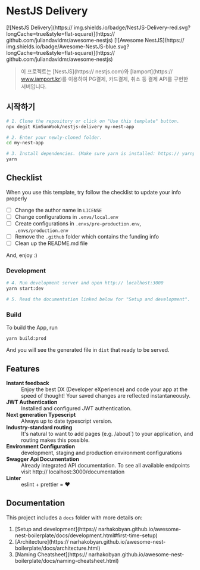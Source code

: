 # NestJS Delivery

[![NestJS Delivery](https:// img.shields.io/badge/NestJS-Delivery-red.svg?longCache=true&style=flat-square)](https:// github.com/juliandavidmr/awesome-nestjs)
[![Awesome NestJS](https:// img.shields.io/badge/Awesome-NestJS-blue.svg?longCache=true&style=flat-square)](https:// github.com/juliandavidmr/awesome-nestjs)
> 이 프로젝트는 [NestJS](https:// nestjs.com)와 [Iamport](https:// www.iamport.kr)를 이용하여 PG결제, 카드결제, 취소 등 결제 API를 구현한 서버입니다.

## 시작하기

```bash
# 1. Clone the repository or click on "Use this template" button.
npx degit KimSunWook/nestjs-delivery my-nest-app

# 2. Enter your newly-cloned folder.
cd my-nest-app

# 3. Install dependencies. (Make sure yarn is installed: https:// yarnpkg.com/lang/en/docs/install)
yarn
```

## Checklist

When you use this template, try follow the checklist to update your info properly

- [ ] Change the author name in `LICENSE`
- [ ] Change configurations in `.envs/local.env` 
- [ ] Create configurations in `.envs/pre-production.env`, `.envs/production.env`
- [ ] Remove the `.github` folder which contains the funding info
- [ ] Clean up the README.md file

And, enjoy :)


### Development
```bash
# 4. Run development server and open http:// localhost:3000
yarn start:dev

# 5. Read the documentation linked below for "Setup and development".
```

### Build

To build the App, run

```bash
yarn build:prod
```

And you will see the generated file in `dist` that ready to be served.

## Features

<dl>
  <!-- <dt><b>Quick scaffolding</b></dt>
  <dd>Create modules, services, controller - right from the CLI!</dd> -->

  <dt><b>Instant feedback</b></dt>
  <dd>Enjoy the best DX (Developer eXperience) and code your app at the speed of thought! Your saved changes are reflected instantaneously.</dd>

  <dt><b>JWT Authentication</b></dt>
  <dd>Installed and configured JWT authentication.</dd>

  <dt><b>Next generation Typescript</b></dt>
  <dd>Always up to date typescript version.</dd>

  <dt><b>Industry-standard routing</b></dt>
  <dd>It's natural to want to add pages (e.g. /about`) to your application, and routing makes this possible.</dd>

  <dt><b>Environment Configuration</b></dt>
  <dd>development, staging and production environment configurations</dd>

  <dt><b>Swagger Api Documentation</b></dt>
  <dd>Already integrated API documentation. To see all available endpoints visit http:// localhost:3000/documentation</dd>

  <dt><b>Linter</b></dt>  
  <dd>eslint + prettier = ❤️</dd>
</dl>

## Documentation

This project includes a `docs` folder with more details on:

1.  [Setup and development](https:// narhakobyan.github.io/awesome-nest-boilerplate/docs/development.html#first-time-setup)
1.  [Architecture](https:// narhakobyan.github.io/awesome-nest-boilerplate/docs/architecture.html)
1.  [Naming Cheatsheet](https:// narhakobyan.github.io/awesome-nest-boilerplate/docs/naming-cheatsheet.html)
